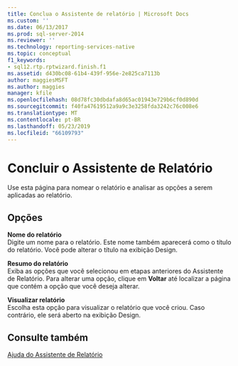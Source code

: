 ```yaml
---
title: Conclua o Assistente de relatório | Microsoft Docs
ms.custom: ''
ms.date: 06/13/2017
ms.prod: sql-server-2014
ms.reviewer: ''
ms.technology: reporting-services-native
ms.topic: conceptual
f1_keywords:
- sql12.rtp.rptwizard.finish.f1
ms.assetid: d430bc08-61b4-439f-956e-2e825ca7113b
author: maggiesMSFT
ms.author: maggies
manager: kfile
ms.openlocfilehash: 08d78fc30dbdafa8d65ac01943e729b6cf0d890d
ms.sourcegitcommit: f40fa47619512a9a9c3e3258fda3242c76c008e6
ms.translationtype: MT
ms.contentlocale: pt-BR
ms.lasthandoff: 05/23/2019
ms.locfileid: "66109793"
---
```

# <a name="complete-the-report-wizard"></a>Concluir o Assistente de Relatório
  Use esta página para nomear o relatório e analisar as opções a serem aplicadas ao relatório.  
  
## <a name="options"></a>Opções  
 **Nome do relatório**  
 Digite um nome para o relatório. Este nome também aparecerá como o título do relatório. Você pode alterar o título na exibição Design.  
  
 **Resumo do relatório**  
 Exiba as opções que você selecionou em etapas anteriores do Assistente de Relatório. Para alterar uma opção, clique em **Voltar** até localizar a página que contém a opção que você deseja alterar.  
  
 **Visualizar relatório**  
 Escolha esta opção para visualizar o relatório que você criou. Caso contrário, ele será aberto na exibição Design.  
  
## <a name="see-also"></a>Consulte também  
 [Ajuda do Assistente de Relatório](../../2014/reporting-services/report-wizard-help.md)  
  
  
